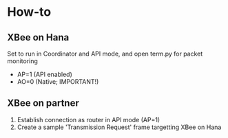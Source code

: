 How-to
=
## XBee on Hana
Set to run in Coordinator and API mode, and open term.py for packet monitoring
- AP=1 (API enabled)
- AO=0 (Native; IMPORTANT!)

## XBee on partner
1. Establish connection as router in API mode (AP=1)
2. Create a sample 'Transmission Request' frame targetting XBee on Hana
